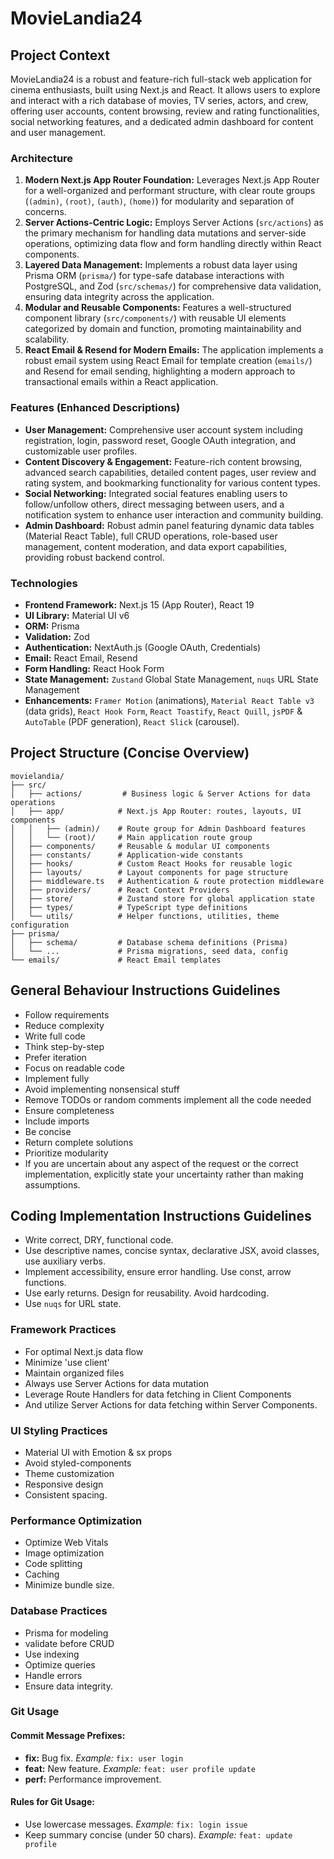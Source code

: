 # MovieLandia24

## Project Context

MovieLandia24 is a robust and feature-rich full-stack web application for cinema enthusiasts, built using Next.js and React. It allows users to explore and interact with a rich database of movies, TV series, actors, and crew, offering user accounts, content browsing, review and rating functionalities, social networking features, and a dedicated admin dashboard for content and user management.

### Architecture

1.  **Modern Next.js App Router Foundation:** Leverages Next.js App Router for a well-organized and performant structure, with clear route groups (`(admin)`, `(root)`, `(auth)`, `(home)`) for modularity and separation of concerns.
2.  **Server Actions-Centric Logic:** Employs Server Actions (`src/actions`) as the primary mechanism for handling data mutations and server-side operations, optimizing data flow and form handling directly within React components.
3.  **Layered Data Management:** Implements a robust data layer using Prisma ORM (`prisma/`) for type-safe database interactions with PostgreSQL, and Zod (`src/schemas/`) for comprehensive data validation, ensuring data integrity across the application.
4.  **Modular and Reusable Components:** Features a well-structured component library (`src/components/`) with reusable UI elements categorized by domain and function, promoting maintainability and scalability.
5.  **React Email & Resend for Modern Emails:** The application implements a robust email system using React Email for template creation (`emails/`) and Resend for email sending, highlighting a modern approach to transactional emails within a React application.

### Features (Enhanced Descriptions)

- **User Management:** Comprehensive user account system including registration, login, password reset, Google OAuth integration, and customizable user profiles.
- **Content Discovery & Engagement:** Feature-rich content browsing, advanced search capabilities, detailed content pages, user review and rating system, and bookmarking functionality for various content types.
- **Social Networking:** Integrated social features enabling users to follow/unfollow others, direct messaging between users, and a notification system to enhance user interaction and community building.
- **Admin Dashboard:** Robust admin panel featuring dynamic data tables (Material React Table), full CRUD operations, role-based user management, content moderation, and data export capabilities, providing robust backend control.

### Technologies

- **Frontend Framework:** Next.js 15 (App Router), React 19
- **UI Library:** Material UI v6
- **ORM:** Prisma
- **Validation:** Zod
- **Authentication:** NextAuth.js (Google OAuth, Credentials)
- **Email:** React Email, Resend
- **Form Handling:** React Hook Form
- **State Management:** `Zustand` Global State Management, `nuqs` URL State Management
- **Enhancements:** `Framer Motion` (animations), `Material React Table v3` (data grids), `React Hook Form`, `React Toastify`, `React Quill`, `jsPDF` & `AutoTable` (PDF generation), `React Slick` (carousel).

## Project Structure (Concise Overview)

```
movielandia/
├── src/
│   ├── actions/         # Business logic & Server Actions for data operations
│   ├── app/            # Next.js App Router: routes, layouts, UI components
│   │   ├── (admin)/    # Route group for Admin Dashboard features
│   │   └── (root)/     # Main application route group
│   ├── components/     # Reusable & modular UI components
│   ├── constants/      # Application-wide constants
│   ├── hooks/          # Custom React Hooks for reusable logic
│   ├── layouts/        # Layout components for page structure
│   ├── middleware.ts   # Authentication & route protection middleware
│   ├── providers/      # React Context Providers
│   ├── store/          # Zustand store for global application state
│   ├── types/          # TypeScript type definitions
│   └── utils/          # Helper functions, utilities, theme configuration
├── prisma/
│   ├── schema/         # Database schema definitions (Prisma)
│   └── ...             # Prisma migrations, seed data, config
└── emails/             # React Email templates
```

## General Behaviour Instructions Guidelines

- Follow requirements
- Reduce complexity
- Write full code
- Think step-by-step
- Prefer iteration
- Focus on readable code
- Implement fully
- Avoid implementing nonsensical stuff
- Remove TODOs or random comments implement all the code needed
- Ensure completeness
- Include imports
- Be concise
- Return complete solutions
- Prioritize modularity
- If you are uncertain about any aspect of the request or the correct implementation, explicitly state your uncertainty rather than making assumptions.

## Coding Implementation Instructions Guidelines

- Write correct, DRY, functional code.
- Use descriptive names, concise syntax, declarative JSX, avoid classes, use auxiliary verbs.
- Implement accessibility, ensure error handling. Use const, arrow functions.
- Use early returns. Design for reusability. Avoid hardcoding.
- Use `nuqs` for URL state.

### Framework Practices

- For optimal Next.js data flow
- Minimize 'use client'
- Maintain organized files
- Always use Server Actions for data mutation
- Leverage Route Handlers for data fetching in Client Components
- And utilize Server Actions for data fetching within Server Components.

### UI Styling Practices

- Material UI with Emotion & sx props
- Avoid styled-components
- Theme customization
- Responsive design
- Consistent spacing.

### Performance Optimization

- Optimize Web Vitals
- Image optimization
- Code splitting
- Caching
- Minimize bundle size.

### Database Practices

- Prisma for modeling
- validate before CRUD
- Use indexing
- Optimize queries
- Handle errors
- Ensure data integrity.

### Git Usage

#### Commit Message Prefixes:

- **fix:** Bug fix. _Example:_ `fix: user login`
- **feat:** New feature. _Example:_ `feat: user profile update`
- **perf:** Performance improvement.

#### Rules for Git Usage:

- Use lowercase messages. _Example:_ `fix: login issue`
- Keep summary concise (under 50 chars). _Example:_ `feat: update profile`
